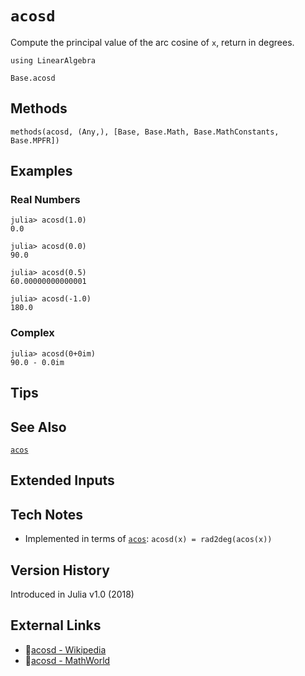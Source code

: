 # `acosd`

Compute the principal value of the arc cosine of `x`,
return in degrees.

```@setup repl_only
using LinearAlgebra
```
```@docs
Base.acosd
```


## Methods

```@repl
methods(acosd, (Any,), [Base, Base.Math, Base.MathConstants, Base.MPFR])
```


## Examples

### Real Numbers
```jldoctest
julia> acosd(1.0)
0.0

julia> acosd(0.0)
90.0

julia> acosd(0.5)
60.00000000000001

julia> acosd(-1.0)
180.0
```

### Complex
```jldoctest
julia> acosd(0+0im)
90.0 - 0.0im
```

## Tips


## See Also

[`acos`](@ref)


## Extended Inputs


## Tech Notes

- Implemented in terms of [`acos`](@ref): `acosd(x) = rad2deg(acos(x))`


## Version History

Introduced in Julia v1.0 (2018)


## External Links
- 🔗[acosd - Wikipedia](https://en.wikipedia.org/wiki/ )
- 🔗[acosd - MathWorld](https://mathworld.wolfram.com/ )
